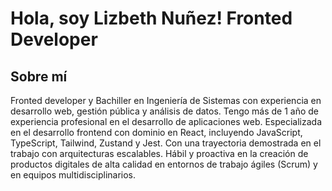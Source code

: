 # Hola, soy Lizbeth Nuñez! Fronted Developer 
## Sobre mí
Fronted developer y Bachiller en Ingeniería de Sistemas con experiencia en desarrollo web, gestión pública y análisis de datos. Tengo más de 1 año de experiencia profesional en el desarrollo de aplicaciones web. Especializada en el desarrollo frontend con dominio en React, incluyendo JavaScript, TypeScript, Tailwind, Zustand y Jest. Con una trayectoria demostrada en el trabajo con arquitecturas escalables. Hábil y proactiva en la creación de productos digitales de alta calidad en entornos de trabajo ágiles (Scrum) y en equipos multidisciplinarios. 

